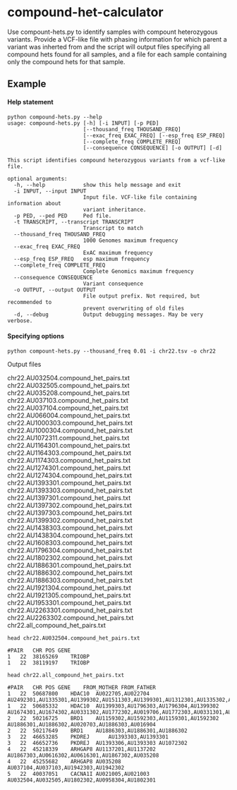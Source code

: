 # compound-het-calculator

Use compount-hets.py to identify samples with compount heterozygous variants.  Provide a VCF-like file with phasing information for which parent a variant was inherted from and the script will output files specifying all compound hets found for all samples, and a file for each sample containing only the compound hets for that sample.

## Example

#### Help statement
```
python compound-hets.py --help
usage: compound-hets.py [-h] [-i INPUT] [-p PED]
                        [--thousand_freq THOUSAND_FREQ]
                        [--exac_freq EXAC_FREQ] [--esp_freq ESP_FREQ]
                        [--complete_freq COMPLETE_FREQ]
                        [--consequence CONSEQUENCE] [-o OUTPUT] [-d]

This script identifies compound heterozygous variants from a vcf-like file.

optional arguments:
  -h, --help            show this help message and exit
  -i INPUT, --input INPUT
                        Input file. VCF-like file containing information about
                        variant inheritance.
  -p PED, --ped PED     Ped file.
  -t TRANSCRIPT, --transcript TRANSCRIPT
                        Transcript to match
  --thousand_freq THOUSAND_FREQ
                        1000 Genomes maximum frequency
  --exac_freq EXAC_FREQ
                        ExAC maximum frequency
  --esp_freq ESP_FREQ   esp maximum frequency
  --complete_freq COMPLETE_FREQ
                        Complete Genomics maximum frequency
  --consequence CONSEQUENCE
                        Variant consequence
  -o OUTPUT, --output OUTPUT
                        File output prefix. Not required, but recommended to
                        prevent overwriting of old files
  -d, --debug           Output debugging messages. May be very verbose.
```

#### Specifying options

```
python compount-hets.py --thousand_freq 0.01 -i chr22.tsv -o chr22
```

Output files

chr22.AU032504.compound_het_pairs.txt
chr22.AU032505.compound_het_pairs.txt
chr22.AU035208.compound_het_pairs.txt
chr22.AU037103.compound_het_pairs.txt
chr22.AU037104.compound_het_pairs.txt
chr22.AU066004.compound_het_pairs.txt
chr22.AU1000303.compound_het_pairs.txt
chr22.AU1000304.compound_het_pairs.txt
chr22.AU1072311.compound_het_pairs.txt
chr22.AU1164301.compound_het_pairs.txt
chr22.AU1164303.compound_het_pairs.txt
chr22.AU1174303.compound_het_pairs.txt
chr22.AU1274301.compound_het_pairs.txt
chr22.AU1274304.compound_het_pairs.txt
chr22.AU1393301.compound_het_pairs.txt
chr22.AU1393303.compound_het_pairs.txt
chr22.AU1397301.compound_het_pairs.txt
chr22.AU1397302.compound_het_pairs.txt
chr22.AU1397303.compound_het_pairs.txt
chr22.AU1399302.compound_het_pairs.txt
chr22.AU1438303.compound_het_pairs.txt
chr22.AU1438304.compound_het_pairs.txt
chr22.AU1608303.compound_het_pairs.txt
chr22.AU1796304.compound_het_pairs.txt
chr22.AU1802302.compound_het_pairs.txt
chr22.AU1886301.compound_het_pairs.txt
chr22.AU1886302.compound_het_pairs.txt
chr22.AU1886303.compound_het_pairs.txt
chr22.AU1921304.compound_het_pairs.txt
chr22.AU1921305.compound_het_pairs.txt
chr22.AU1953301.compound_het_pairs.txt
chr22.AU2263301.compound_het_pairs.txt
chr22.AU2263302.compound_het_pairs.txt
chr22.all_compound_het_pairs.txt

``` 
head chr22.AU032504.compound_het_pairs.txt

#PAIR	CHR	POS	GENE
1	22	38165269	TRIOBP
1	22	38119197	TRIOBP
```

```
head chr22.all_compound_het_pairs.txt

#PAIR	CHR	POS	GENE	FROM_MOTHER	FROM_FATHER
1	22	50687800	HDAC10	AU022705,AU022704	AU2492301,AU1335301,AU1399302,AU1511303,AU1399301,AU1312301,AU1335302,AU1312302,AU1433303,AU1312303
1	22	50685332	HDAC10	AU1399303,AU1796303,AU1796304,AU1399302	AU1674301,AU1674302,AU0331302,AU1772302,AU019706,AU1772303,AU0331301,AU1772301,AU1820303
2	22	50216725	BRD1	AU1159302,AU1592303,AU1159301,AU1592302	AU1886301,AU1886302,AU020703,AU1886303,AU016904
2	22	50217649	BRD1	AU1886303,AU1886301,AU1886302
3	22	46653285	PKDREJ		AU1393303,AU1393301
3	22	46652736	PKDREJ	AU1393306,AU1393303	AU1072302
4	22	45218339	ARHGAP8	AU1137201,AU1137202	AU1867303,AU0616302,AU0616301,AU1867302,AU035208
4	22	45255682	ARHGAP8	AU035208	AU037104,AU037103,AU1942303,AU1942302
5	22	40037051	CACNA1I	AU021005,AU021003	AU032504,AU032505,AU1802302,AU0958304,AU1802301

```

